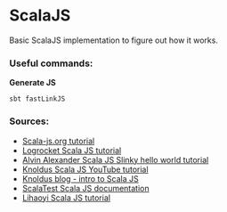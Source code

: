 # ScalaJS

Basic ScalaJS implementation to figure out how it works.

### Useful commands:

**Generate JS** 
```shell
sbt fastLinkJS
```

### Sources:
* [Scala-js.org tutorial](https://www.scala-js.org/doc/tutorial/basic/index.html)
* [Logrocket Scala JS tutorial](https://blog.logrocket.com/strongly-typed-frontend-code-scala-js)
* [Alvin Alexander Scala JS Slinky hello world tutorial](https://alvinalexander.com/scala/scala.js-slinky-hello-world-tutorial-example/)
* [Knoldus Scala JS YouTube tutorial](https://www.youtube.com/watch?v=5Ausv2CVMbM)
* [Knoldus blog - intro to Scala JS](https://blog.knoldus.com/introduction-to-scala-js/)
* [ScalaTest Scala JS documentation](https://www.scalatest.org/user_guide/using_scalajs)
* [Lihaoyi Scala JS tutorial](http://www.lihaoyi.com/hands-on-scala-js/#GettingStarted)